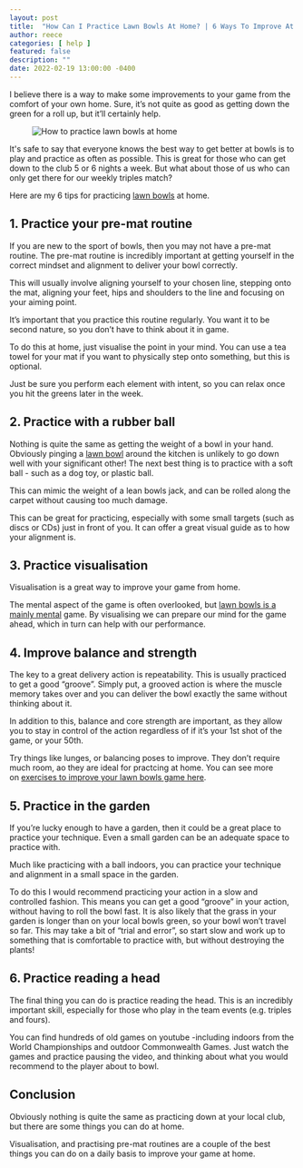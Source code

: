 ```yaml
---
layout: post
title:  "How Can I Practice Lawn Bowls At Home? | 6 Ways To Improve At Home"
author: reece
categories: [ help ]
featured: false
description: ""
date: 2022-02-19 13:00:00 -0400
---
```

    

<!-- wp:paragraph -->
<p xmlns="http://www.w3.org/1999/xhtml">I believe there is a way to make some improvements to your game from the comfort of your own home. Sure, it’s not quite as good as getting down the green for a roll up, but it’ll certainly help.</p>
<!-- /wp:paragraph -->

<!-- wp:image {"id":83,"sizeSlug":"full","linkDestination":"none"} -->
<figure class="wp-block-image size-full"><img src="/img/posts/how-to-practice-lawn-bowls-at-home.jpg" alt="How to practice lawn bowls at home" class="wp-image-83"/></figure>
<!-- /wp:image -->

<!-- wp:paragraph -->
<p>It's safe to say that everyone knows the best way to get better at bowls is to play and practice as often as possible. This is great for those who can get down to the club 5 or 6 nights a week. But what about those of us who can only get there for our weekly triples match?</p>
<!-- /wp:paragraph -->

<!-- wp:paragraph -->
<p>Here are my 6 tips for practicing <a href="https://www.jackhighbowls.com/help/how-to-prepare-for-a-new-lawn-bowls-season/">lawn bowls</a> at home.</p>
<!-- /wp:paragraph -->

<!-- wp:heading -->
<h2><a href="#1-practice-your-pre-mat-routine"></a>1. Practice your pre-mat routine</h2>
<!-- /wp:heading -->

<!-- wp:paragraph -->
<p>If you are new to the sport of bowls, then you may not have a pre-mat routine. The pre-mat routine is incredibly important at getting yourself in the correct mindset and alignment to deliver your bowl correctly.</p>
<!-- /wp:paragraph -->

<!-- wp:paragraph -->
<p>This will usually involve aligning yourself to your chosen line, stepping onto the mat, aligning your feet, hips and shoulders to the line and focusing on your aiming point.</p>
<!-- /wp:paragraph -->

<!-- wp:paragraph -->
<p>It’s important that you practice this routine regularly. You want it to be second nature, so you don’t have to think about it in game.</p>
<!-- /wp:paragraph -->

<!-- wp:paragraph -->
<p>To do this at home, just visualise the point in your mind. You can use a tea towel for your mat if you want to physically step onto something, but this is optional.</p>
<!-- /wp:paragraph -->

<!-- wp:paragraph -->
<p>Just be sure you perform each element with intent, so you can relax once you hit the greens later in the week.</p>
<!-- /wp:paragraph -->

<!-- wp:heading -->
<h2><a href="#2-practice-with-a-rubber-ball"></a>2. Practice with a rubber ball</h2>
<!-- /wp:heading -->

<!-- wp:paragraph -->
<p>Nothing is quite the same as getting the weight of a bowl in your hand. Obviously pinging a <a href="https://www.jackhighbowls.com/help/lawn-bowls-rules/">lawn bowl</a> around the kitchen is unlikely to go down well with your significant other! The next best thing is to practice with a soft ball - such as a dog toy, or plastic ball.</p>
<!-- /wp:paragraph -->

<!-- wp:paragraph -->
<p>This can mimic the weight of a lean bowls jack, and can be rolled along the carpet without causing too much damage.</p>
<!-- /wp:paragraph -->

<!-- wp:paragraph -->
<p>This can be great for practicing, especially with some small targets (such as discs or CDs) just in front of you. It can offer a great visual guide as to how your alignment is.</p>
<!-- /wp:paragraph -->

<!-- wp:heading -->
<h2><a href="#3-practice-visualisation"></a>3. Practice visualisation</h2>
<!-- /wp:heading -->

<!-- wp:paragraph -->
<p>Visualisation is a great way to improve your game from home.</p>
<!-- /wp:paragraph -->

<!-- wp:paragraph -->
<p>The mental aspect of the game is often overlooked, but <a href="https://www.jackhighbowls.com/help/guide-to-mental-training-in-lawn-bowls/">lawn bowls is a mainly mental</a> game. By visualising we can prepare our mind for the game ahead, which in turn can help with our performance.</p>
<!-- /wp:paragraph -->

<!-- wp:heading -->
<h2><a href="#4-improve-balance-and-strength"></a>4. Improve balance and strength</h2>
<!-- /wp:heading -->

<!-- wp:paragraph -->
<p>The key to a great delivery action is repeatability. This is usually practiced to get a good “groove”. Simply put, a grooved action is where the muscle memory takes over and you can deliver the bowl exactly the same without thinking about it.</p>
<!-- /wp:paragraph -->

<!-- wp:paragraph -->
<p>In addition to this, balance and core strength are important, as they allow you to stay in control of the action regardless of if it’s your 1st shot of the game, or your 50th.</p>
<!-- /wp:paragraph -->

<!-- wp:paragraph -->
<p>Try things like lunges, or balancing poses to improve. They don’t require much room, ao they are ideal for practcing at home. You can see more on <a href="https://www.jackhighbowls.com/help/lawn-bowls-exercises">exercises to improve your lawn bowls game here</a>.</p>
<!-- /wp:paragraph -->

<!-- wp:heading -->
<h2><a href="#5-practice-in-the-garden"></a>5. Practice in the garden</h2>
<!-- /wp:heading -->

<!-- wp:paragraph -->
<p>If you’re lucky enough to have a garden, then it could be a great place to practice your technique. Even a small garden can be an adequate space to practice with.</p>
<!-- /wp:paragraph -->

<!-- wp:paragraph -->
<p>Much like practicing with a ball indoors, you can practice your technique and alignment in a small space in the garden.</p>
<!-- /wp:paragraph -->

<!-- wp:paragraph -->
<p>To do this I would recommend practicing your action in a slow and controlled fashion. This means you can get a good “groove” in your action, without having to roll the bowl fast. It is also likely that the grass in your garden is longer than on your local bowls green, so your bowl won’t travel so far. This may take a bit of “trial and error”, so start slow and work up to something that is comfortable to practice with, but without destroying the plants!</p>
<!-- /wp:paragraph -->

<!-- wp:heading -->
<h2><a href="#6-practice-reading-a-head"></a>6. Practice reading a head</h2>
<!-- /wp:heading -->

<!-- wp:paragraph -->
<p>The final thing you can do is practice reading the head. This is an incredibly important skill, especially for those who play in the team events (e.g. triples and fours).</p>
<!-- /wp:paragraph -->

<!-- wp:paragraph -->
<p>You can find hundreds of old games on youtube -including indoors from the World Championships and outdoor Commonwealth Games. Just watch the games and practice pausing the video, and thinking about what you would recommend to the player about to bowl.</p>
<!-- /wp:paragraph -->

<!-- wp:heading -->
<h2><a href="#conclusion"></a>Conclusion</h2>
<!-- /wp:heading -->

<!-- wp:paragraph -->
<p>Obviously nothing is quite the same as practicing down at your local club, but there are some things you can do at home.</p>
<!-- /wp:paragraph -->

<!-- wp:paragraph -->
<p>Visualisation, and practising pre-mat routines are a couple of the best things you can do on a daily basis to improve your game at home.</p>
<!-- /wp:paragraph -->
    